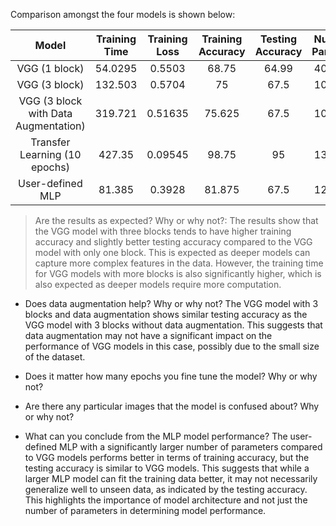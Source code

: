 Comparison amongst the four models is shown below:

<p align = "center">
  
   | **Model** | **Training Time** | **Training Loss** |  **Training Accuracy** | **Testing Accuracy** | **Number of Parameters** |
   |:-----------:|:-----------------:|:----------------:|:----------------------:| :-------------------:| :-----------------------:|
   |   VGG (1 block)        |      54.0295     |    0.5503   |     68.75      |      64.99     |   40961153    | 
   |   VGG (3 block)        |      132.503     |    0.5704   |     75     |      67.5     |   10333505    | 
   |   VGG (3 block with Data Augmentation)        |      319.721     |    0.51635   |     75.625     |      67.5     |   10333505    | 
   |   Transfer Learning (10 epochs)       |     427.35    |    0.09545   |     98.75     |      95     |   13800000    |
   |   User-defined MLP        |      81.385     |    0.3928   |     81.875     |      67.5     |   12372147    | 
</p>

> Are the results as expected? Why or why not?:
The results show that the VGG model with three blocks tends to have higher training accuracy and slightly better testing accuracy compared to the VGG model with only     one block. This is expected as deeper models can capture more complex features in the data. However, the training time for VGG models with more blocks is also           significantly higher, which is also expected as deeper models require more computation.
  
- Does data augmentation help? Why or why not?
The VGG model with 3 blocks and data augmentation shows similar testing accuracy as the VGG model with 3 blocks without data augmentation. This suggests that data       augmentation may not have a significant impact on the performance of VGG models in this case, possibly due to the small size of the dataset.
  
- Does it matter how many epochs you fine tune the model? Why or why not?
  

- Are there any particular images that the model is confused about? Why or why not?


- What can you conclude from the MLP model performance?
The user-defined MLP with a significantly larger number of parameters compared to VGG models performs better in terms of training accuracy, but the testing accuracy is   similar to VGG models. This suggests that while a larger MLP model can fit the training data better, it may not necessarily generalize well to unseen data, as           indicated by the testing accuracy. This highlights the importance of model architecture and not just the number of parameters in determining model performance.
